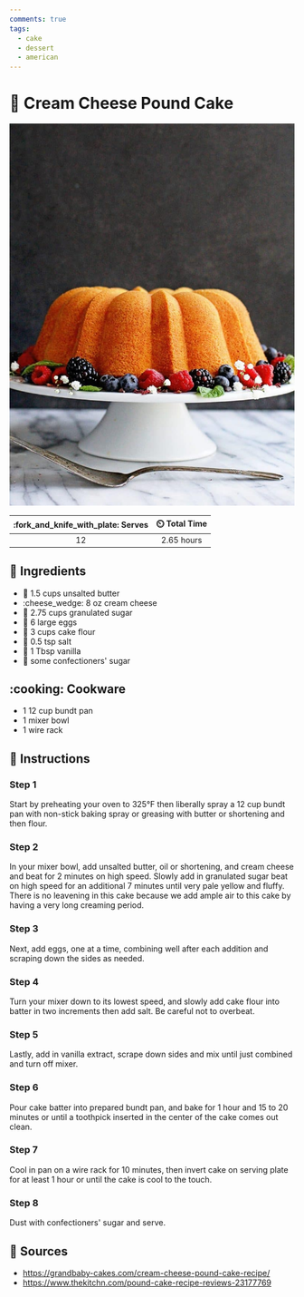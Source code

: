 ```yaml
---
comments: true
tags:
  - cake
  - dessert
  - american
---
```

# :birthday: Cream Cheese Pound Cake

![Cream Cheese Pound Cake](../assets/images/cream-cheese-pound-cake.jpg)

| :fork_and_knife_with_plate: Serves | :timer_clock: Total Time |
|:----------------------------------:|:-----------------------: |
| 12 | 2.65 hours |

## :salt: Ingredients

- :butter: 1.5 cups unsalted butter
- :cheese_wedge: 8 oz cream cheese
- :candy: 2.75 cups granulated sugar
- :egg: 6 large eggs
- :ear_of_rice: 3 cups cake flour
- :salt: 0.5 tsp salt
- :icecream: 1 Tbsp vanilla
- :candy: some confectioners' sugar

## :cooking: Cookware

- 1 12 cup bundt pan
- 1 mixer bowl
- 1 wire rack

## :pencil: Instructions

### Step 1

Start by preheating your oven to 325°F then liberally spray a 12 cup bundt pan with non-stick baking spray or greasing
with butter or shortening and then flour.

### Step 2

In your mixer bowl, add unsalted butter, oil or shortening, and cream cheese and beat for 2 minutes on high speed.
Slowly add in granulated sugar beat on high speed for an additional 7 minutes until very pale yellow and fluffy. There
is no leavening in this cake because we add ample air to this cake by having a very long creaming period.

### Step 3

Next, add eggs, one at a time, combining well after each addition and scraping down the sides as needed.

### Step 4

Turn your mixer down to its lowest speed, and slowly add cake flour into batter in two increments then add salt. Be
careful not to overbeat.

### Step 5

Lastly, add in vanilla extract, scrape down sides and mix until just combined and turn off mixer.

### Step 6

Pour cake batter into prepared bundt pan, and bake for 1 hour and 15 to 20 minutes or until a toothpick inserted in the
center of the cake comes out clean.

### Step 7

Cool in pan on a wire rack for 10 minutes, then invert cake on serving plate for at least 1 hour or until the cake is
cool to the touch.

### Step 8

Dust with confectioners' sugar and serve.

## :link: Sources

- <https://grandbaby-cakes.com/cream-cheese-pound-cake-recipe/>
- <https://www.thekitchn.com/pound-cake-recipe-reviews-23177769>
